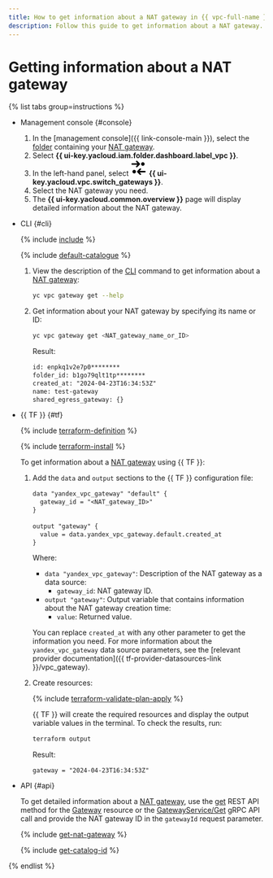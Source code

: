 ```yaml
---
title: How to get information about a NAT gateway in {{ vpc-full-name }}
description: Follow this guide to get information about a NAT gateway.
---
```


# Getting information about a NAT gateway

{% list tabs group=instructions %}

- Management console {#console}

  1. In the [management console]({{ link-console-main }}), select the [folder](../../resource-manager/concepts/resources-hierarchy.md#folder) containing your [NAT gateway](../concepts/gateways.md).
  1. Select **{{ ui-key.yacloud.iam.folder.dashboard.label_vpc }}**.
  1. In the left-hand panel, select ![image](../../_assets/console-icons/arrows-opposite-to-dots.svg) **{{ ui-key.yacloud.vpc.switch_gateways }}**.
  1. Select the NAT gateway you need.
  1. The **{{ ui-key.yacloud.common.overview }}** page will display detailed information about the NAT gateway.

- CLI {#cli}

  {% include [include](../../_includes/cli-install.md) %}

  {% include [default-catalogue](../../_includes/default-catalogue.md) %}

  1. View the description of the [CLI](../../cli/) command to get information about a [NAT gateway](../concepts/gateways.md):

     ```bash
     yc vpc gateway get --help
     ```

  1. Get information about your NAT gateway by specifying its name or ID:

     ```bash
     yc vpc gateway get <NAT_gateway_name_or_ID>
     ```

     Result:

     ```text
     id: enpkq1v2e7p0********
     folder_id: b1go79qlt1tp********
     created_at: "2024-04-23T16:34:53Z"
     name: test-gateway
     shared_egress_gateway: {}
     ```

- {{ TF }} {#tf}

  {% include [terraform-definition](../../_tutorials/_tutorials_includes/terraform-definition.md) %}

  {% include [terraform-install](../../_includes/terraform-install.md) %}

  To get information about a [NAT gateway](../concepts/gateways.md) using {{ TF }}:
  1. Add the `data` and `output` sections to the {{ TF }} configuration file:

     ```hcl
     data "yandex_vpc_gateway" "default" {
       gateway_id = "<NAT_gateway_ID>"
     }

     output "gateway" {
       value = data.yandex_vpc_gateway.default.created_at
     }
     ```

     Where:
     * `data "yandex_vpc_gateway"`: Description of the NAT gateway as a data source:
       * `gateway_id`: NAT gateway ID.
     * `output "gateway"`: Output variable that contains information about the NAT gateway creation time:
       * `value`: Returned value.

     You can replace `created_at` with any other parameter to get the information you need. For more information about the `yandex_vpc_gateway` data source parameters, see the [relevant provider documentation]({{ tf-provider-datasources-link }}/vpc_gateway).
  1. Create resources:

     {% include [terraform-validate-plan-apply](../../_tutorials/_tutorials_includes/terraform-validate-plan-apply.md) %}

     {{ TF }} will create the required resources and display the output variable values in the terminal. To check the results, run:

     ```bash
     terraform output
     ```

     Result:

     ```text
     gateway = "2024-04-23T16:34:53Z"
     ```

- API {#api}

  To get detailed information about a [NAT gateway](../concepts/gateways.md), use the [get](../api-ref/Gateway/get.md) REST API method for the [Gateway](../api-ref/Gateway/index.md) resource or the [GatewayService/Get](../api-ref/grpc/Gateway/get.md) gRPC API call and provide the NAT gateway ID in the `gatewayId` request parameter.

   {% include [get-nat-gateway](../../_includes/vpc/get-nat-gateway.md) %}

   {% include [get-catalog-id](../../_includes/get-catalog-id.md) %}

{% endlist %}